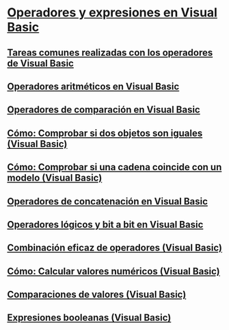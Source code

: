 # [Operadores y expresiones en Visual Basic](index.md)
## [Tareas comunes realizadas con los operadores de Visual Basic](common-tasks-performed-with-visual-basic-operators.md)
## [Operadores aritméticos en Visual Basic](arithmetic-operators.md)
## [Operadores de comparación en Visual Basic](comparison-operators.md)
## [Cómo: Comprobar si dos objetos son iguales (Visual Basic)](how-to-test-whether-two-objects-are-the-same.md)
## [Cómo: Comprobar si una cadena coincide con un modelo (Visual Basic)](how-to-match-a-string-against-a-pattern.md)
## [Operadores de concatenación en Visual Basic](concatenation-operators.md)
## [Operadores lógicos y bit a bit en Visual Basic](logical-and-bitwise-operators.md)
## [Combinación eficaz de operadores (Visual Basic)](efficient-combination-of-operators.md)
## [Cómo: Calcular valores numéricos (Visual Basic)](how-to-calculate-numeric-values.md)
## [Comparaciones de valores (Visual Basic)](value-comparisons.md)
## [Expresiones booleanas (Visual Basic)](boolean-expressions.md)
